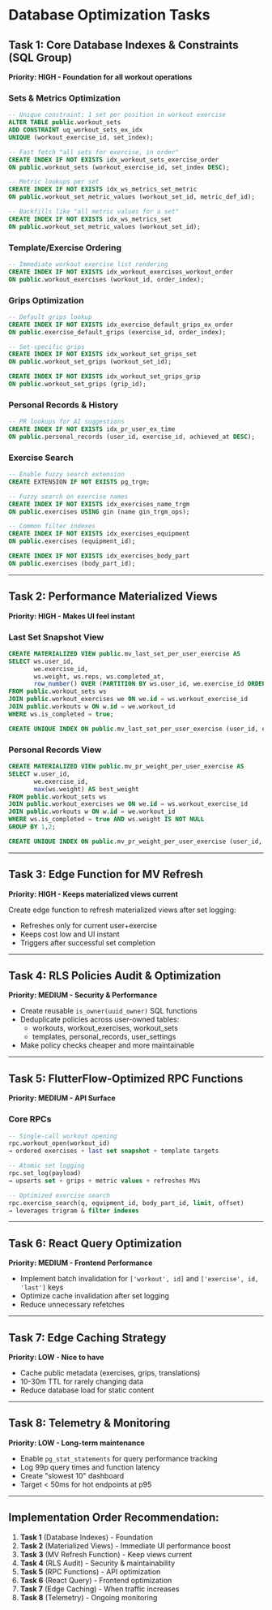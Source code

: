 # Database Optimization Tasks

## Task 1: Core Database Indexes & Constraints (SQL Group)
**Priority: HIGH - Foundation for all workout operations**

### Sets & Metrics Optimization
```sql
-- Unique constraint: 1 set per position in workout exercise
ALTER TABLE public.workout_sets
ADD CONSTRAINT uq_workout_sets_ex_idx
UNIQUE (workout_exercise_id, set_index);

-- Fast fetch "all sets for exercise, in order"
CREATE INDEX IF NOT EXISTS idx_workout_sets_exercise_order
ON public.workout_sets (workout_exercise_id, set_index DESC);

-- Metric lookups per set
CREATE INDEX IF NOT EXISTS idx_ws_metrics_set_metric
ON public.workout_set_metric_values (workout_set_id, metric_def_id);

-- Backfills like "all metric values for a set"
CREATE INDEX IF NOT EXISTS idx_ws_metrics_set
ON public.workout_set_metric_values (workout_set_id);
```

### Template/Exercise Ordering
```sql
-- Immediate workout exercise list rendering
CREATE INDEX IF NOT EXISTS idx_workout_exercises_workout_order
ON public.workout_exercises (workout_id, order_index);
```

### Grips Optimization
```sql
-- Default grips lookup
CREATE INDEX IF NOT EXISTS idx_exercise_default_grips_ex_order
ON public.exercise_default_grips (exercise_id, order_index);

-- Set-specific grips
CREATE INDEX IF NOT EXISTS idx_workout_set_grips_set
ON public.workout_set_grips (workout_set_id);

CREATE INDEX IF NOT EXISTS idx_workout_set_grips_grip
ON public.workout_set_grips (grip_id);
```

### Personal Records & History
```sql
-- PR lookups for AI suggestions
CREATE INDEX IF NOT EXISTS idx_pr_user_ex_time
ON public.personal_records (user_id, exercise_id, achieved_at DESC);
```

### Exercise Search
```sql
-- Enable fuzzy search extension
CREATE EXTENSION IF NOT EXISTS pg_trgm;

-- Fuzzy search on exercise names
CREATE INDEX IF NOT EXISTS idx_exercises_name_trgm
ON public.exercises USING gin (name gin_trgm_ops);

-- Common filter indexes
CREATE INDEX IF NOT EXISTS idx_exercises_equipment
ON public.exercises (equipment_id);

CREATE INDEX IF NOT EXISTS idx_exercises_body_part
ON public.exercises (body_part_id);
```

---

## Task 2: Performance Materialized Views
**Priority: HIGH - Makes UI feel instant**

### Last Set Snapshot View
```sql
CREATE MATERIALIZED VIEW public.mv_last_set_per_user_exercise AS
SELECT ws.user_id,
       we.exercise_id,
       ws.weight, ws.reps, ws.completed_at,
       row_number() OVER (PARTITION BY ws.user_id, we.exercise_id ORDER BY ws.completed_at DESC) AS rn
FROM public.workout_sets ws
JOIN public.workout_exercises we ON we.id = ws.workout_exercise_id
JOIN public.workouts w ON w.id = we.workout_id
WHERE ws.is_completed = true;

CREATE UNIQUE INDEX ON public.mv_last_set_per_user_exercise (user_id, exercise_id, rn);
```

### Personal Records View
```sql
CREATE MATERIALIZED VIEW public.mv_pr_weight_per_user_exercise AS
SELECT w.user_id,
       we.exercise_id,
       max(ws.weight) AS best_weight
FROM public.workout_sets ws
JOIN public.workout_exercises we ON we.id = ws.workout_exercise_id
JOIN public.workouts w ON w.id = we.workout_id
WHERE ws.is_completed = true AND ws.weight IS NOT NULL
GROUP BY 1,2;

CREATE UNIQUE INDEX ON public.mv_pr_weight_per_user_exercise (user_id, exercise_id);
```

---

## Task 3: Edge Function for MV Refresh
**Priority: HIGH - Keeps materialized views current**

Create edge function to refresh materialized views after set logging:
- Refreshes only for current user+exercise 
- Keeps cost low and UI instant
- Triggers after successful set completion

---

## Task 4: RLS Policies Audit & Optimization
**Priority: MEDIUM - Security & Performance**

- Create reusable `is_owner(uuid_owner)` SQL functions
- Deduplicate policies across user-owned tables:
  - workouts, workout_exercises, workout_sets
  - templates, personal_records, user_settings
- Make policy checks cheaper and more maintainable

---

## Task 5: FlutterFlow-Optimized RPC Functions
**Priority: MEDIUM - API Surface**

### Core RPCs
```sql
-- Single-call workout opening
rpc.workout_open(workout_id) 
→ ordered exercises + last set snapshot + template targets

-- Atomic set logging
rpc.set_log(payload) 
→ upserts set + grips + metric values + refreshes MVs

-- Optimized exercise search
rpc.exercise_search(q, equipment_id, body_part_id, limit, offset)
→ leverages trigram & filter indexes
```

---

## Task 6: React Query Optimization
**Priority: MEDIUM - Frontend Performance**

- Implement batch invalidation for `['workout', id]` and `['exercise', id, 'last']` keys
- Optimize cache invalidation after set logging
- Reduce unnecessary refetches

---

## Task 7: Edge Caching Strategy
**Priority: LOW - Nice to have**

- Cache public metadata (exercises, grips, translations)
- 10-30m TTL for rarely changing data
- Reduce database load for static content

---

## Task 8: Telemetry & Monitoring
**Priority: LOW - Long-term maintenance**

- Enable `pg_stat_statements` for query performance tracking
- Log 99p query times and function latency
- Create "slowest 10" dashboard
- Target < 50ms for hot endpoints at p95

---

## Implementation Order Recommendation:
1. **Task 1** (Database Indexes) - Foundation
2. **Task 2** (Materialized Views) - Immediate UI performance boost  
3. **Task 3** (MV Refresh Function) - Keep views current
4. **Task 4** (RLS Audit) - Security & maintainability
5. **Task 5** (RPC Functions) - API optimization
6. **Task 6** (React Query) - Frontend optimization
7. **Task 7** (Edge Caching) - When traffic increases
8. **Task 8** (Telemetry) - Ongoing monitoring